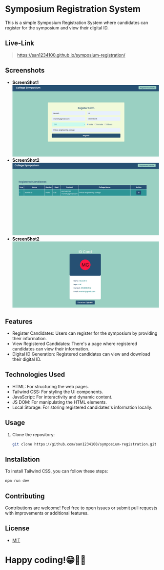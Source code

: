 # Symposium Registration System

This is a simple Symposium Registration System where candidates can register for the symposium and view their digital ID.

## Live-Link
> https://san1234100.github.io/symposium-registration/

## Screenshots
- **ScreenShot1**
![register form](./assets/images/Screenshot1.png)
- **ScreenShot2**
![registered data](./assets/images/Screenshot2.png)
- **ScreenShot2**
![ID Card](./assets/images/Screenshot3.png)

## Features

- Register Candidates: Users can register for the symposium by providing their information.
- View Registered Candidates: There's a page where registered candidates can view their information.
- Digital ID Generation: Registered candidates can view and download their digital ID.

## Technologies Used

- HTML: For structuring the web pages.
- Tailwind CSS: For styling the UI components.
- JavaScript: For interactivity and dynamic content.
- JS DOM: For manipulating the HTML elements.
- Local Storage: For storing registered candidates's information locally.

## Usage

1. Clone the repository:

   ```bash
   git clone https://github.com/san1234100/symposium-registration.git
## Installation
To install Tailwind CSS, you can follow these steps:
```bash
npm run dev
```
## Contributing
Contributions are welcome! Feel free to open issues or submit pull requests with improvements or additional features.

## License
- [MIT]("./license")

# Happy coding!😁🧑‍💻